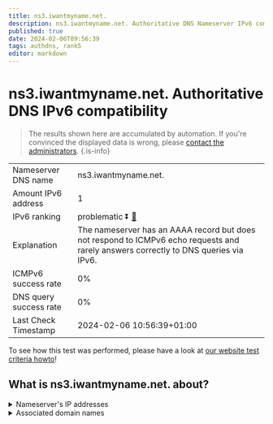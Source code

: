 ```yaml
---
title: ns3.iwantmyname.net.
description: ns3.iwantmyname.net. Authoritative DNS Nameserver IPv6 compatibility
published: true
date: 2024-02-06T09:56:39
tags: authdns, rank5
editor: markdown
---
```


# ns3.iwantmyname.net. Authoritative DNS IPv6 compatibility

> The results shown here are accumulated by automation. If you're convinced the displayed data is wrong, please [contact the administrators](/howto/chat). 
{.is-info}




|   |   |
| - | - |
| Nameserver DNS name | ns3.iwantmyname.net.
| Amount IPv6 address | 1
| IPv6 ranking | problematic :arrow_double_down: [🔗](/howto/ranking) |
| Explanation | The nameserver has an AAAA record but does not respond to ICMPv6 echo requests and rarely answers correctly to DNS queries via IPv6. |
| ICMPv6 success rate | 0%|
| DNS query success rate | 0% |
| Last Check Timestamp | 2024-02-06 10:56:39+01:00 |

To see how this test was performed, please have a look at [our website test criteria howto](/howto/testcriteria/authdns)!


## What is ns3.iwantmyname.net. about?




<details>
<summary>Nameserver's IP addresses</summary>

2a01:130:2000:118:89:146:248:96

</details>



<details>
<summary>Associated domain names</summary>

www.couchbase.com

</details>

